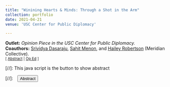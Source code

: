 ```yaml
---
title: "Winining Hearts & Minds: Through a Shot in the Arm"
collection: portfolio
date: 2021-04-21
venue: 'USC Center for Public Diplomacy'

---
```


**Outlet:** _Opinion Piece in the USC Center for Public Diplomacy._
<br>
**Coauthors:** [Srividya Dasaraju][sdasaraju], [Sahit Menon][smenon], and [Hailey Robertson][hrobertson] (Meridian Collective).
<br>
<small>[ <a href="#/" onclick="visib('vaxdiplom')">Abstract</a> | [Op Ed][vaxdiplom-pub] ]</small>

<div id="vaxdiplom" style="display: none; text-align: justify; line-height: 1.2" ><small>
This op ed built on prior work in healthcare decentralization, with an application to vaccine diplomacy during the COVID-19 pandemic. We argued that many HMICs and “vaccine diplomats” were taking a short-sighted approach to global diplomacy and health capacity building. Participation in this vaccine diplomacy model, whereby powerful nations stockpile doses during crises and engage in selective distribution in exchange for political favor, is both inequitable and inefficient. Instead, HMICs and LMICs alike should lean on established multilateral frameworks for vaccine distribution, such as GAVI and COVAX. These IGOs are capable in managing crisis response, but are also adept in building long-term capacity building and promoting pandemic resilience. Importantly, investing in this infrastructure is beneficial for both LMICs and HMICs.
</small><br><br/></div>

[vaxdiplom-pub]: https://uscpublicdiplomacy.org/blog/winning-hearts-minds-through-shot-arm
[sdasaraju]: https://www.linkedin.com/in/srividya-dasaraju-580a05133/
[smenon]: https://sahitmenon.com/
[hrobertson]: https://ghss.georgetown.edu/people/hailey-robertson/

[//]: This java script is the button to show abstract
<script>
 function visib(id) {
  var x = document.getElementById(id);
  if (x.style.display === "block") {
    x.style.display = "none";
  } else {
    x.style.display = "block";
  }
}
</script>

[//]:&emsp;<button onclick="visib('vaxdiplom')" class="btn btn--inverse btn--small">Abstract</button>
